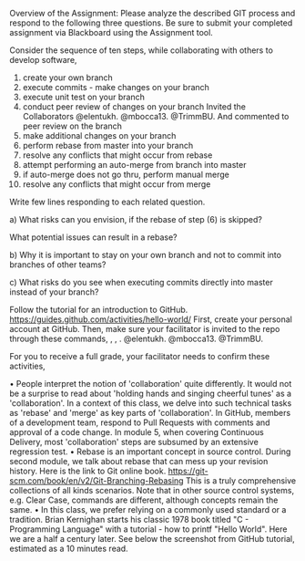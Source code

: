 Overview of the Assignment:
Please analyze the described GIT process and respond to the following three questions.
Be sure to submit your completed assignment via Blackboard using the Assignment tool.  


Consider the sequence of ten steps, while collaborating with others to develop software,
 
1)	create your own branch 
2)	execute commits - make changes on your branch 
3)	execute unit test on your branch
4)	conduct peer review of changes on your branch
Invited the Collaborators @elentukh. @mbocca13. @TrimmBU.
And commented to peer review on the branch
5)	make additional changes on your branch 
6)	perform rebase from master into your branch
7)	resolve any conflicts that might occur from rebase
8)	attempt performing an auto-merge from branch into master
9)	if auto-merge does not go thru, perform manual merge
10)	resolve any conflicts that might occur from merge

Write few lines responding to each related question.

a)	What risks can you envision, if the rebase of step (6) is skipped? 

What potential issues can result in a rebase?

b)	Why it is important to stay on your own branch and not to commit into branches of other teams?

c)	What risks do you see when executing commits directly into master instead of your branch?


Follow the tutorial for an introduction to GitHub. https://guides.github.com/activities/hello-world/
First, create your personal account at GitHub. Then, make sure your facilitator is invited to the repo through these commands, <Settings>, <Manage Access>, <Invite Collaborator>. 
@elentukh. @mbocca13. @TrimmBU.

For you to receive a full grade, your facilitator needs to confirm these activities,



•	People interpret the notion of 'collaboration' quite differently. It would not be a surprise to read about 'holding hands and singing cheerful tunes' as a 'collaboration'. In a context of this class, we delve into such technical tasks as 'rebase' and 'merge' as key parts of 'collaboration'. In GitHub, members of a development team, respond to Pull Requests with comments and approval of a code change. In module 5, when covering Continuous Delivery, most 'collaboration' steps are subsumed by an extensive regression test. 
•	Rebase is an important concept in source control. During second module, we talk about rebase that can mess up your revision history. Here is the link to Git online book. 
https://git-scm.com/book/en/v2/Git-Branching-Rebasing
This is a truly comprehensive collections of all kinds scenarios. Note that in other source 
control systems, e.g. Clear Case, commands are different, although concepts remain the same. 
•	In this class, we prefer relying on a commonly used standard or a tradition. Brian Kernighan 
starts his classic 1978 book titled "C - Programming Language" with a tutorial - how to printf "Hello World".  Here we are a half a century later. See below the screenshot from GitHub tutorial, estimated as a 10 minutes read.

             
